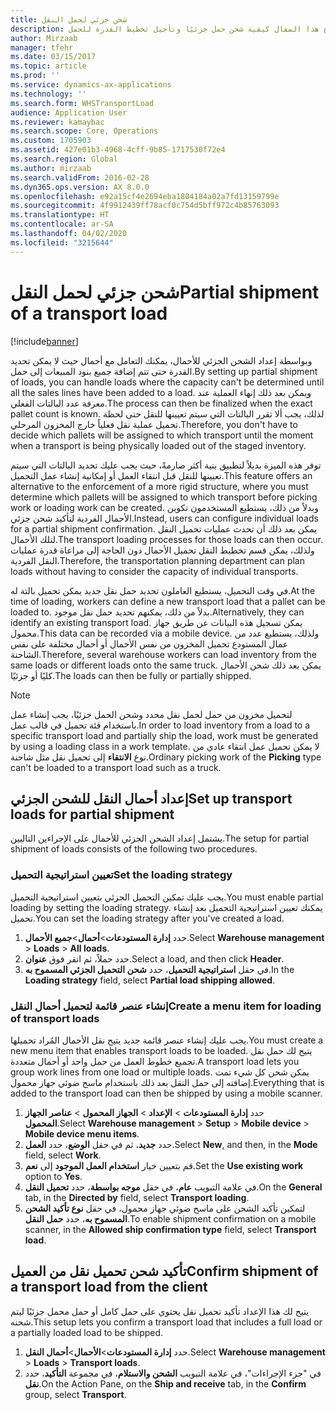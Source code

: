 ```yaml
---
title: شحن جزئي لحمل النقل
description: يشرح هذا المقال كيفية شحن حمل جزئيًا وتأجيل تخطيط القدرة للحمل.
author: Mirzaab
manager: tfehr
ms.date: 03/15/2017
ms.topic: article
ms.prod: ''
ms.service: dynamics-ax-applications
ms.technology: ''
ms.search.form: WHSTransportLoad
audience: Application User
ms.reviewer: kamaybac
ms.search.scope: Core, Operations
ms.custom: 1705903
ms.assetid: 427e01b3-4968-4cff-9b85-1717530f72e4
ms.search.region: Global
ms.author: mirzaab
ms.search.validFrom: 2016-02-28
ms.dyn365.ops.version: AX 8.0.0
ms.openlocfilehash: e92a15cf4e2694eba1804184a02a7fd13159799e
ms.sourcegitcommit: 4f9912439ff78acf0c754d5bff972c4b85763093
ms.translationtype: HT
ms.contentlocale: ar-SA
ms.lasthandoff: 04/02/2020
ms.locfileid: "3215644"
---
```

# <a name="partial-shipment-of-a-transport-load"></a><span data-ttu-id="2b31a-103">شحن جزئي لحمل النقل</span><span class="sxs-lookup"><span data-stu-id="2b31a-103">Partial shipment of a transport load</span></span>

[!include[banner](../includes/banner.md)]

<span data-ttu-id="2b31a-104">وبواسطة إعداد الشحن الجزئي للأحمال، يمكنك التعامل مع أحمال حيث لا يمكن تحديد القدرة حتى تتم إضافة جميع بنود المبيعات إلى حمل.</span><span class="sxs-lookup"><span data-stu-id="2b31a-104">By setting up partial shipment of loads, you can handle loads where the capacity can't be determined until all the sales lines have been added to a load.</span></span> <span data-ttu-id="2b31a-105">ويمكن بعد ذلك إنهاء العملية عند معرفة عدد البالتات الفعلي.</span><span class="sxs-lookup"><span data-stu-id="2b31a-105">The process can then be finalized when the exact pallet count is known.</span></span> <span data-ttu-id="2b31a-106">لذلك، يجب ألا تقرر البالتات التي سيتم تعيينها للنقل حتى لحظة تحميل عملية نقل فعلياً خارج المخزون المرحلي.</span><span class="sxs-lookup"><span data-stu-id="2b31a-106">Therefore, you don't have to decide which pallets will be assigned to which transport until the moment when a transport is being physically loaded out of the staged inventory.</span></span>

<span data-ttu-id="2b31a-107">توفر هذه الميزة بديلاً لتطبيق بنية أكثر صارمةً، حيث يجب عليك تحديد البالتات التي سيتم تعيينها للنقل قبل انتقاء العمل أو إمكانية إنشاء عمل التحميل.</span><span class="sxs-lookup"><span data-stu-id="2b31a-107">This feature offers an alternative to the enforcement of a more rigid structure, where you must determine which pallets will be assigned to which transport before picking work or loading work can be created.</span></span> <span data-ttu-id="2b31a-108">وبدلاً من ذلك، يستطيع المستخدمون تكوين الأحمال الفردية لتأكيد شحن جزئي.</span><span class="sxs-lookup"><span data-stu-id="2b31a-108">Instead, users can configure individual loads for a partial shipment confirmation.</span></span> <span data-ttu-id="2b31a-109">يمكن بعد ذلك أن تحدث عمليات تحميل النقل لتلك الأحمال.</span><span class="sxs-lookup"><span data-stu-id="2b31a-109">The transport loading processes for those loads can then occur.</span></span> <span data-ttu-id="2b31a-110">ولذلك، يمكن قسم تخطيط النقل تحميل الأحمال دون الحاجة إلى مراعاة قدرة عمليات النقل الفردية.</span><span class="sxs-lookup"><span data-stu-id="2b31a-110">Therefore, the transportation planning department can plan loads without having to consider the capacity of individual transports.</span></span>

<span data-ttu-id="2b31a-111">في وقت التحميل، يستطيع العاملون تحديد حمل نقل جديد يمكن تحميل بالتة له.</span><span class="sxs-lookup"><span data-stu-id="2b31a-111">At the time of loading, workers can define a new transport load that a pallet can be loaded to.</span></span> <span data-ttu-id="2b31a-112">بدلاً من ذلك، يمكنهم تحديد حمل نقل موجود.</span><span class="sxs-lookup"><span data-stu-id="2b31a-112">Alternatively, they can identify an existing transport load.</span></span> <span data-ttu-id="2b31a-113">يمكن تسجيل هذه البيانات عن طريق جهاز محمول.</span><span class="sxs-lookup"><span data-stu-id="2b31a-113">This data can be recorded via a mobile device.</span></span> <span data-ttu-id="2b31a-114">ولذلك، يستطيع عدد من عمال المستودع تحميل المخزون من نفس الأحمال أو أحمال مختلفة على نفس الشاحنة.</span><span class="sxs-lookup"><span data-stu-id="2b31a-114">Therefore, several warehouse workers can load inventory from the same loads or different loads onto the same truck.</span></span> <span data-ttu-id="2b31a-115">يمكن بعد ذلك شحن الأحمال كليًا أو جزئيًا.</span><span class="sxs-lookup"><span data-stu-id="2b31a-115">The loads can then be fully or partially shipped.</span></span>

> [!NOTE] 
> <span data-ttu-id="2b31a-116">لتحميل مخزون من حمل لحمل نقل محدد وشحن الحمل جزئيًا، يجب إنشاء عمل باستخدام فئة تحميل في قالب عمل.</span><span class="sxs-lookup"><span data-stu-id="2b31a-116">In order to load inventory from a load to a specific transport load and partially ship the load, work must be generated by using a loading class in a work template.</span></span> <span data-ttu-id="2b31a-117">لا يمكن تحميل عمل انتقاء عادي من نوع **الانتقاء** إلى تحميل نقل مثل شاحنة.</span><span class="sxs-lookup"><span data-stu-id="2b31a-117">Ordinary picking work of the **Picking** type can't be loaded to a transport load such as a truck.</span></span>

## <a name="set-up-transport-loads-for-partial-shipment"></a><span data-ttu-id="2b31a-118">إعداد أحمال النقل للشحن الجزئي</span><span class="sxs-lookup"><span data-stu-id="2b31a-118">Set up transport loads for partial shipment</span></span>

<span data-ttu-id="2b31a-119">يشتمل إعداد الشحن الجزئي للأحمال على الإجراءين التاليين.</span><span class="sxs-lookup"><span data-stu-id="2b31a-119">The setup for partial shipment of loads consists of the following two procedures.</span></span>

### <a name="set-the-loading-strategy"></a><span data-ttu-id="2b31a-120">تعيين استراتيجية التحميل</span><span class="sxs-lookup"><span data-stu-id="2b31a-120">Set the loading strategy</span></span>

<span data-ttu-id="2b31a-121">يجب عليك تمكين التحميل الجزئي بتعيين استراتيجية التحميل.</span><span class="sxs-lookup"><span data-stu-id="2b31a-121">You must enable partial loading by setting the loading strategy.</span></span> <span data-ttu-id="2b31a-122">يمكنك تعيين استراتيجية التحميل بعد إنشاء تحميل.</span><span class="sxs-lookup"><span data-stu-id="2b31a-122">You can set the loading strategy after you've created a load.</span></span>

1. <span data-ttu-id="2b31a-123">حدد **إدارة المستودعات**\>**أحمال**\>**جميع الأحمال**.</span><span class="sxs-lookup"><span data-stu-id="2b31a-123">Select **Warehouse management** \> **Loads** \> **All loads**.</span></span>
2. <span data-ttu-id="2b31a-124">حدد حملاً، ثم انقر فوق **عنوان**.</span><span class="sxs-lookup"><span data-stu-id="2b31a-124">Select a load, and then click **Header**.</span></span>
3. <span data-ttu-id="2b31a-125">في حقل **استراتيجية التحميل**، حدد **شحن التحميل الجزئي المسموح به**.</span><span class="sxs-lookup"><span data-stu-id="2b31a-125">In the **Loading strategy** field, select **Partial load shipping allowed**.</span></span>

### <a name="create-a-menu-item-for-loading-of-transport-loads"></a><span data-ttu-id="2b31a-126">إنشاء عنصر قائمة لتحميل أحمال النقل</span><span class="sxs-lookup"><span data-stu-id="2b31a-126">Create a menu item for loading of transport loads</span></span>

<span data-ttu-id="2b31a-127">يجب عليك إنشاء عنصر قائمة جديد يتيح نقل الأحمال المُراد تحميلها.</span><span class="sxs-lookup"><span data-stu-id="2b31a-127">You must create a new menu item that enables transport loads to be loaded.</span></span> <span data-ttu-id="2b31a-128">يتيح لك حمل نقل تجميع خطوط العمل من حمل واحد أو أحمال متعددة.</span><span class="sxs-lookup"><span data-stu-id="2b31a-128">A transport load lets you group work lines from one load or multiple loads.</span></span> <span data-ttu-id="2b31a-129">يمكن شحن كل شيء تمت إضافته إلى حمل النقل بعد ذلك باستخدام ماسح ضوئي جهاز محمول.</span><span class="sxs-lookup"><span data-stu-id="2b31a-129">Everything that is added to the transport load can then be shipped by using a mobile scanner.</span></span>

1. <span data-ttu-id="2b31a-130">حدد **إدارة المستودعات** \> **الإعداد** \> **الجهاز المحمول** \> **عناصر الجهاز المحمول**.</span><span class="sxs-lookup"><span data-stu-id="2b31a-130">Select **Warehouse management** \> **Setup** \> **Mobile device** \> **Mobile device menu items**.</span></span>
2. <span data-ttu-id="2b31a-131">حدد **جديد**، ثم في حقل **الوضع**، حدد **العمل**.</span><span class="sxs-lookup"><span data-stu-id="2b31a-131">Select **New**, and then, in the **Mode** field, select **Work**.</span></span>
3. <span data-ttu-id="2b31a-132">قم بتعيين خيار **استخدام العمل الموجود** إلى **نعم**.</span><span class="sxs-lookup"><span data-stu-id="2b31a-132">Set the **Use existing work** option to **Yes**.</span></span>
4. <span data-ttu-id="2b31a-133">في علامة التبويب **عام**، في حقل **موجه بواسطة**، حدد **تحميل النقل**.</span><span class="sxs-lookup"><span data-stu-id="2b31a-133">On the **General** tab, in the **Directed by** field, select **Transport loading**.</span></span>
5. <span data-ttu-id="2b31a-134">لتمكين تأكيد الشحن على ماسح ضوئي جهاز محمول، في حقل **نوع تأكيد الشحن المسموح به**، حدد **حمل النقل**.</span><span class="sxs-lookup"><span data-stu-id="2b31a-134">To enable shipment confirmation on a mobile scanner, in the **Allowed ship confirmation type** field, select **Transport load**.</span></span>

## <a name="confirm-shipment-of-a-transport-load-from-the-client"></a><span data-ttu-id="2b31a-135">تأكيد شحن تحميل نقل من العميل</span><span class="sxs-lookup"><span data-stu-id="2b31a-135">Confirm shipment of a transport load from the client</span></span>

<span data-ttu-id="2b31a-136">يتيح لك هذا الإعداد تأكيد تحميل نقل يحتوي على حمل كامل أو حمل محمل جزئيًا ليتم شحنه.</span><span class="sxs-lookup"><span data-stu-id="2b31a-136">This setup lets you confirm a transport load that includes a full load or a partially loaded load to be shipped.</span></span>

1. <span data-ttu-id="2b31a-137">حدد **إدارة المستودعات**\>**الأحمال**\>**أحمال النقل**.</span><span class="sxs-lookup"><span data-stu-id="2b31a-137">Select **Warehouse management** \> **Loads** \> **Transport loads**.</span></span>
2. <span data-ttu-id="2b31a-138">في "جزء الإجراءات"، في علامة التبويب **الشحن والاستلام‬**، في مجموعة **التأكيد**، حدد **نقل**.</span><span class="sxs-lookup"><span data-stu-id="2b31a-138">On the Action Pane, on the **Ship and receive** tab, in the **Confirm** group, select **Transport**.</span></span>
